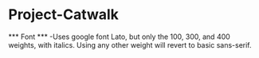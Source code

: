 # Project-Catwalk

*** Font ***
-Uses google font Lato, but only the 100, 300, and 400 weights, with italics. Using any other weight will revert to basic sans-serif.